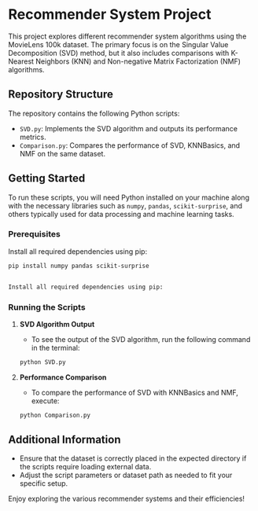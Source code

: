 # Recommender System Project

This project explores different recommender system algorithms using the MovieLens 100k dataset. The primary focus is on the Singular Value Decomposition (SVD) method, but it also includes comparisons with K-Nearest Neighbors (KNN) and Non-negative Matrix Factorization (NMF) algorithms.

## Repository Structure

The repository contains the following Python scripts:

- `SVD.py`: Implements the SVD algorithm and outputs its performance metrics.
- `Comparison.py`: Compares the performance of SVD, KNNBasics, and NMF on the same dataset.

## Getting Started

To run these scripts, you will need Python installed on your machine along with the necessary libraries such as `numpy`, `pandas`, `scikit-surprise`, and others typically used for data processing and machine learning tasks.

### Prerequisites

Install all required dependencies using pip:

```bash
pip install numpy pandas scikit-surprise


Install all required dependencies using pip:
```


### Running the Scripts

1. **SVD Algorithm Output**
   - To see the output of the SVD algorithm, run the following command in the terminal:
   ```bash
   python SVD.py
   ```

2. **Performance Comparison**
   - To compare the performance of SVD with KNNBasics and NMF, execute:
   ```bash
   python Comparison.py
   ```

## Additional Information

- Ensure that the dataset is correctly placed in the expected directory if the scripts require loading external data.
- Adjust the script parameters or dataset path as needed to fit your specific setup.

Enjoy exploring the various recommender systems and their efficiencies!
```
